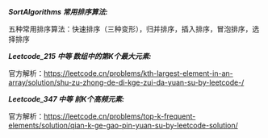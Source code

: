 **_SortAlgorithms 常用排序算法:_**

五种常用排序算法：快速排序（三种变形），归并排序，插入排序，冒泡排序，选择排序

**_Leetcode_215 中等 数组中的第K个最大元素:_**

官方解析：https://leetcode.cn/problems/kth-largest-element-in-an-array/solution/shu-zu-zhong-de-di-kge-zui-da-yuan-su-by-leetcode-/

**_Leetcode_347 中等 前K个高频元素:_**

官方解析：https://leetcode.cn/problems/top-k-frequent-elements/solution/qian-k-ge-gao-pin-yuan-su-by-leetcode-solution/
